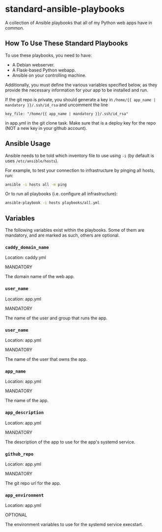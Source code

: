 # standard-ansible-playbooks

A collection of Ansible playbooks that all of my Python web apps have in common.

## How To Use These Standard Playbooks

To use these playbooks, you need to have:

- A Debian webserver.
- A Flask-based Python webapp.
- Ansible on your controlling machine.

Additionally, you must define the various variables specified below, as they provide the necessary information for your app to be installed and run.

If the git repo is private, you should generate a key in `/home/{{ app_name | mandatory }}/.ssh/id_rsa` and uncomment the line

```
key_file: "/home/{{ app_name | mandatory }}/.ssh/id_rsa"
```

in app.yml in the git clone task. Make sure that is a deploy key for the repo (NOT a new key in your github account).

## Ansible Usage

Ansible needs to be told which inventory file to use using `-i` (by default is uses `/etc/ansible/hosts`).

For example, to test your connection to infrastructure by pinging all hosts, run:

```bash
ansible -i hosts all -m ping
```

Or to run all playbooks (i.e. configure all infrastructure):

```bash
ansible-playbook -i hosts playbooks/all.yml
```

## Variables

The following variables exist within the playbooks. Some of them are mandatory, and are marked as such, others are optional.

### `caddy_domain_name`

Location: caddy.yml

MANDATORY

The domain name of the web app.

### `user_name`

Location: app.yml

MANDATORY

The name of the user and group that runs the app.

### `user_name`

Location: app.yml

MANDATORY

The name of the user that owns the app.

### `app_name`

Location: app.yml

MANDATORY

The name of the app.

### `app_description`

Location: app.yml

MANDATORY

The description of the app to use for the app's systemd service.

### `github_repo`

Location: app.yml

MANDATORY

The git repo url for the app.

### `app_environment`

Location: app.yml

OPTIONAL

The environment variables to use for the systemd service execstart.
